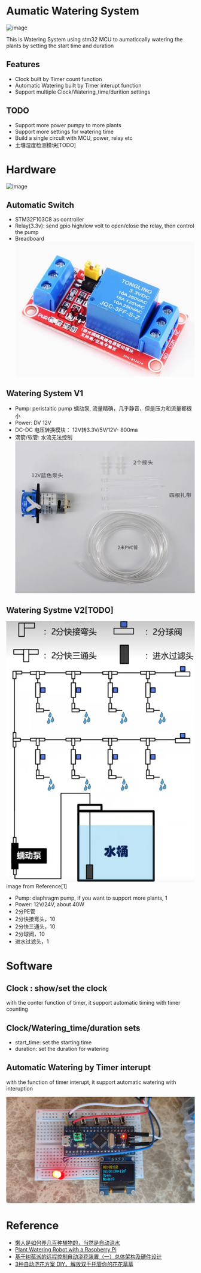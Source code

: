 # Aumatic Watering System

![image](./images/aumatic_watering_system_v1.jpg)

This is  Watering System using stm32 MCU to aumaticcally watering the plants by setting the start time and duration

## Features

- Clock built by Timer count function
- Automatic Watering built by Timer interupt function
- Support multiple Clock/Watering_time/durition settings


## TODO

- Support more power pumpy to more plants
- Support more settings for watering time
- Build a single circult with MCU, power, relay etc
- 土壤湿度检测模块[TODO]

# Hardware

![image](./images/circuit.jpg)

## Automatic Switch

- STM32F103C8 as controller
- Relay(3.3v): send gpio high/low volt to open/close the relay, then control the pump
- Breadboard
![image](./images/relay_3.3v_one_line.png)

## Watering System V1

- Pump:  peristaltic pump 蠕动泵, 流量精确，几乎静音，但是压力和流量都很小 
- Power: DV 12V 
- DC-DC 电压转换模块： 12V转3.3V/5V/12V- 800ma
- 滴箭/软管:  水流无法控制
![image](./images/Peristaltic%20Pump.png)

## Watering Systme V2[TODO]

![image](./images/watering_system_v2.png)
image from Reference[1]

- Pump: diaphragm pump, if you want to support more plants, 1
- Power:  12V/24V, about 40W
- 2分PE管
- 2分快接弯头，10
- 2分快三通头，10  
- 2分球阀，10
- 进水过滤头，1


# Software

## Clock : show/set the clock

with the conter function of timer, it support automatic timing with timer counting

## Clock/Watering_time/duration sets

- start_time: set the starting time
- duration:  set the duration for watering

## Automatic Watering by Timer interupt

with the function of timer interupt, it support automatic watering with interuption

![image](./images/aumatic_watering_screen.jpg)

# Reference

- [懒人是如何养几百种植物的，当然是自动浇水](https://www.bilibili.com/video/BV1XB42167x3/?spm_id_from=333.337.search-card.all.click&vd_source=b3d4057adb36b9b243dc8d7a6fc41295)
- [Plant Watering Robot with a Raspberry Pi](https://docs.viam.com/tutorials/projects/make-a-plant-watering-robot/)
- [基于树莓派的远程控制自动浇花装置（一）总体架构及硬件设计](https://www.bilibili.com/read/cv19718999/)
- [3种自动浇花方案 DIY、解放双手托管你的花花草草](https://zhuanlan.zhihu.com/p/225813647)